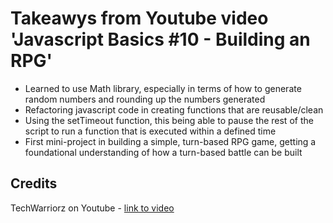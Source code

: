 # Takeawys from Youtube video 'Javascript Basics #10 - Building an RPG'

 - Learned to use Math library, especially in terms of how to generate random numbers and rounding up the numbers generated
 - Refactoring javascript code in creating functions that are reusable/clean
 - Using the setTimeout function, this being able to pause the rest of the script to run a function that is executed within a defined time
 - First mini-project in building a simple, turn-based RPG game, getting a foundational understanding of how a turn-based battle can be built

## Credits
TechWarriorz on Youtube - [link to video](https://www.youtube.com/watch?v=U-rbxPc_FJ4&t=336s)

